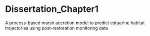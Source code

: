 # Dissertation_Chapter1
A process-based marsh accretion model to predict estuarine habitat trajectories using post-restoration monitoring data
